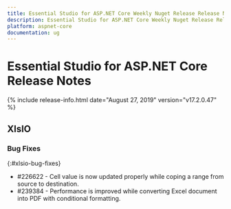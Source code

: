 ```yaml
---
title: Essential Studio for ASP.NET Core Weekly Nuget Release Release Notes  
description: Essential Studio for ASP.NET Core Weekly Nuget Release Release Notes  
platform: aspnet-core
documentation: ug
---
```


# Essential Studio for ASP.NET Core  Release Notes  

{% include release-info.html date="August 27, 2019"  version="v17.2.0.47" %} 






## XlsIO

### Bug Fixes
{:#xlsio-bug-fixes}

* \#226622 - Cell value is now updated properly while coping a range from source to destination.
* \#239384 - Performance is improved while converting Excel document into PDF with conditional formatting.
